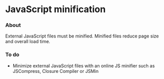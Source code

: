 # JavaScript minification

### About
External JavaScript files must be minified. Minified files reduce page size and overall load time.

### To do

* Minimize external JavaScript files with an online JS minifier such as JSCompress, Closure Compiler or JSMin
